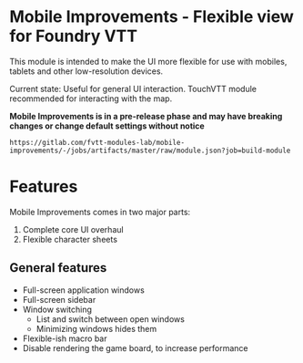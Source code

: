# Mobile Improvements - Flexible view for Foundry VTT

This module is intended to make the UI more flexible for use with mobiles,
tablets and other low-resolution devices.

Current state: Useful for general UI interaction. TouchVTT module recommended
for interacting with the map.

**Mobile Improvements is in a pre-release phase and may have breaking changes or
change default settings without notice**

```
https://gitlab.com/fvtt-modules-lab/mobile-improvements/-/jobs/artifacts/master/raw/module.json?job=build-module
```

# Features

Mobile Improvements comes in two major parts:

1. Complete core UI overhaul
2. Flexible character sheets

## General features

- Full-screen application windows
- Full-screen sidebar
- Window switching
  - List and switch between open windows
  - Minimizing windows hides them
- Flexible-ish macro bar
- Disable rendering the game board, to increase performance
